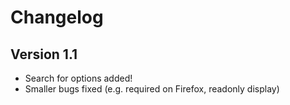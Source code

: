 # Changelog

## Version 1.1
- Search for options added!
- Smaller bugs fixed (e.g. required on Firefox, readonly display)
